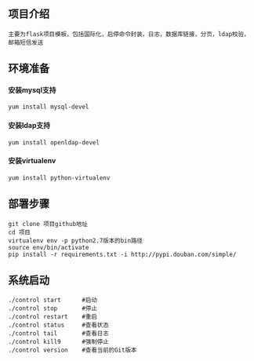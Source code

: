 ## 项目介绍
```angular2html
主要为flask项目模板，包括国际化，启停命令封装，日志，数据库链接，分页，ldap校验，邮箱短信发送
```
## 环境准备

#### 安装mysql支持
```angular2html
yum install mysql-devel
```
#### 安装ldap支持
```angular2html
yum install openldap-devel
```

#### 安装virtualenv
```angular2html
yum install python-virtualenv
```

## 部署步骤
```angular2html
git clone 项目github地址
cd 项目
virtualenv env -p python2.7版本的bin路径
source env/bin/activate
pip install -r requirements.txt -i http://pypi.douban.com/simple/
```

## 系统启动
```angular2html
./control start      #启动
./control stop       #停止
./control restart    #重启
./control status     #查看状态
./control tail       #查看日志
./control kill9      #强制停止
./control version    #查看当前的Git版本
